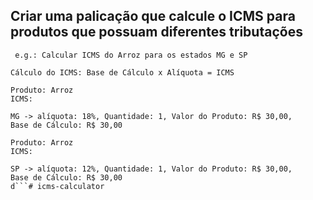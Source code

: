 ## Criar uma palicação que calcule o ICMS para produtos que possuam diferentes tributações

`` e.g.: Calcular ICMS do Arroz para os estados MG e SP``
``` 
Cálculo do ICMS: Base de Cálculo x Alíquota = ICMS
```
```
Produto: Arroz
ICMS:

MG -> alíquota: 18%, Quantidade: 1, Valor do Produto: R$ 30,00, 
Base de Cálculo: R$ 30,00  
```

```
Produto: Arroz
ICMS:

SP -> alíquota: 12%, Quantidade: 1, Valor do Produto: R$ 30,00, 
Base de Cálculo: R$ 30,00  
d```# icms-calculator
